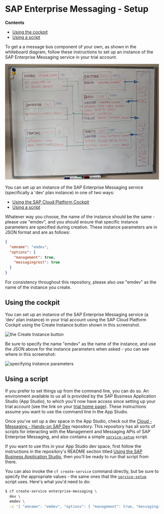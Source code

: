 # SAP Enterprise Messaging - Setup

**Contents**
- [Using the cockpit](#using-the-cockpit)
- [Using a script](#using-a-script)

To get a a message bus component of your own, as shown in the whiteboard diagram, follow these instructions to set up an instance of the SAP Enterprise Messaging service in your trial account.

![Whiteboard diagram](images/whiteboard.jpg)

You can set up an instance of the SAP Enterprise Messaging service (specifically a 'dev' plan instance) in one of two ways:

- [Using the SAP Cloud Platform Cockpit](#using-the-cockpit)
- [Using a script](#using-a-script)

Whatever way you choose, the name of the instance should be the same - please use "emdev", and you should ensure that specific instance parameters are specified during creation. These instance parameters are in JSON format and are as follows:

```json
{
  "emname": "emdev",
  "options": {
    "management": true,
    "messagingrest": true
  }
}
```

For consistency throughout this repository, please also use "emdev" as the name of the instance you create.


## Using the cockpit

You can set up an instance of the SAP Enterprise Messaging service (a 'dev' plan instance) in your trial account using the SAP Cloud Platform Cockpit using the Create Instance button shown in this screenshot.

![the Create Instance button](images/messaging-dev-plan.png)

Be sure to specify the name "emdev" as the name of the instance, and use the JSON above for the instance parameters when asked - you can see where in this screenshot:

![specifying instance parameters](images/instance-parameters.png)

## Using a script

If you prefer to set things up from the command line, you can do so. An environment available to us all is provided by the SAP Business Application Studio (App Studio), to which you'll now have access since setting up your trial account (see the link on your [trial home page](https://account.hanatrial.ondemand.com/trial/#/home/trial)). These instructions assume you want to use the command line in the App Studio.

Once you've set up a dev space in the App Studio, check out the [Cloud - Messaging - Hands-on SAP Dev](https://github.com/SAP-samples/cloud-messaging-handsonsapdev) repository. This repository has all sorts of scripts for interacting with the Management and Messaging APIs of SAP Enterprise Messaging, and also contains a simple [`service-setup`](https://github.com/SAP-samples/cloud-messaging-handsonsapdev/blob/main/service-setup) script.

If you want to use this in your App Studio dev space, first follow the instructions in the repository's README section titled [Using the SAP Business Application Studio](https://github.com/SAP-samples/cloud-messaging-handsonsapdev#using-the-sap-business-application-studio), then you'll be ready to run that script from there.

You can also invoke the `cf create-service` command directly, but be sure to specify the appropriate values - the same ones that the [`service-setup`](https://github.com/SAP-samples/cloud-messaging-handsonsapdev/blob/main/service-setup) script uses. Here's what you'd need to do:

```sh
$ cf create-service enterprise-messaging \
  dev \
  emdev \
  -c '{ "emname": "emdev", "options": { "management": true, "messagingrest": true } }'
```

